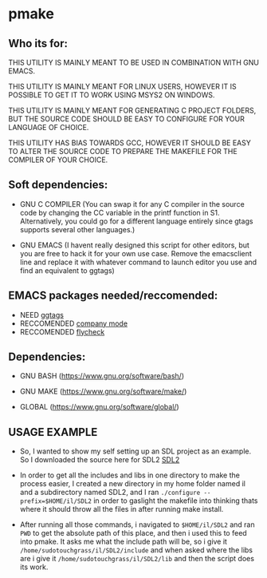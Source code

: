 # pmake

## Who its for:

THIS UTILITY IS MAINLY MEANT TO BE USED IN COMBINATION WITH GNU EMACS.

THIS UTILITY IS MAINLY MEANT FOR LINUX USERS, HOWEVER IT IS POSSIBLE TO GET IT TO WORK USING MSYS2 ON WINDOWS.

THIS UTILITY IS MAINLY MEANT FOR GENERATING C PROJECT FOLDERS, BUT THE SOURCE CODE SHOULD BE EASY TO CONFIGURE FOR YOUR LANGUAGE OF CHOICE.

THIS UTILITY HAS BIAS TOWARDS GCC, HOWEVER IT SHOULD BE EASY TO ALTER THE SOURCE CODE TO PREPARE THE MAKEFILE FOR THE COMPILER OF YOUR CHOICE.

## Soft dependencies:

- GNU C COMPILER (You can swap it for any C compiler in the source code by changing the CC variable in the printf function in S1. Alternatively, you could go for a different language entirely since gtags supports several other languages.)

- GNU EMACS (I havent really designed this script for other editors, but you are free to hack it for your own use case. Remove the emacsclient line and replace it with whatever command to launch editor you use and find an equivalent to ggtags)

## EMACS packages needed/reccomended:
- NEED [ggtags](https://melpa.org/#/ggtags "MELPA REPO")
- RECCOMENDED [company mode](https://melpa.org/#/company "MELPA REPO")
- RECCOMENDED [flycheck](https://melpa.org/#/flycheck "MELPA REPO")

## Dependencies:

* GNU BASH (https://www.gnu.org/software/bash/)

* GNU MAKE (https://www.gnu.org/software/make/)

* GLOBAL (https://www.gnu.org/software/global/)

## USAGE EXAMPLE
- So, I wanted to show my self setting up an SDL project as an example. So I downloaded the source here for SDL2 [SDL2](https://github.com/libsdl-org/SDL/releases/tag/release-2.30.8 "SDL2")

- In order to get all the includes and libs in one directory to make the process easier, I created a new directory in my home folder named il and a subdirectory named SDL2, and I ran `./configure --prefix=$HOME/il/SDL2` in order to gaslight the makefile into thinking thats where it should throw all the files in after running make install.

- After running all those commands, i navigated to `$HOME/il/SDL2` and ran `PWD` to get the absolute path of this place, and then i used this to feed into pmake. It asks me what the include path will be, so i give it `/home/sudotouchgrass/il/SDL2/include` and when asked where the libs are i give it `/home/sudotouchgrass/il/SDL2/lib` and then the script does its work.

